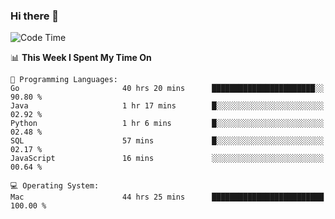 ### Hi there 👋

<!--
**CrazyCollin/crazycollin** is a ✨ _special_ ✨ repository because its `README.md` (this file) appears on your GitHub profile.

Here are some ideas to get you started:

- 🔭 I’m currently working on ...
- 🌱 I’m currently learning ...
- 👯 I’m looking to collaborate on ...
- 🤔 I’m looking for help with ...
- 💬 Ask me about ...
- 📫 How to reach me: ...
- 😄 Pronouns: ...
- ⚡ Fun fact: ...
-->

<!--START_SECTION:waka-->
![Code Time](http://img.shields.io/badge/Code%20Time-2%2C352%20hrs%2044%20mins-blue)

📊 **This Week I Spent My Time On** 

```text
💬 Programming Languages: 
Go                       40 hrs 20 mins      ███████████████████████░░   90.80 % 
Java                     1 hr 17 mins        █░░░░░░░░░░░░░░░░░░░░░░░░   02.92 % 
Python                   1 hr 6 mins         █░░░░░░░░░░░░░░░░░░░░░░░░   02.48 % 
SQL                      57 mins             █░░░░░░░░░░░░░░░░░░░░░░░░   02.17 % 
JavaScript               16 mins             ░░░░░░░░░░░░░░░░░░░░░░░░░   00.64 % 

💻 Operating System: 
Mac                      44 hrs 25 mins      █████████████████████████   100.00 % 
```


<!--END_SECTION:waka-->
